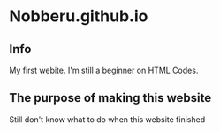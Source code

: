 # Nobberu.github.io

## Info
My first webite. I'm still a beginner on HTML Codes.

## The purpose of making this website
Still don't know what to do when this website finished
